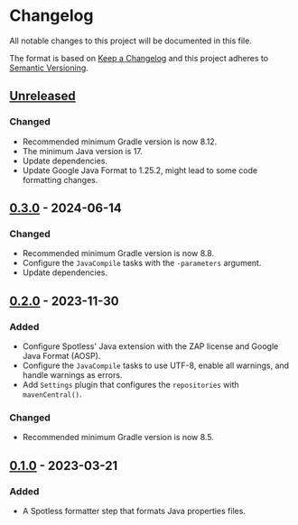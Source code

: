 # Changelog
All notable changes to this project will be documented in this file.

The format is based on [Keep a Changelog](https://keepachangelog.com/en/1.0.0/)
and this project adheres to [Semantic Versioning](https://semver.org/spec/v2.0.0.html).

## [Unreleased]
### Changed
- Recommended minimum Gradle version is now 8.12.
- The minimum Java version is 17.
- Update dependencies.
- Update Google Java Format to 1.25.2, might lead to some code formatting changes.

## [0.3.0] - 2024-06-14
### Changed
- Recommended minimum Gradle version is now 8.8.
- Configure the `JavaCompile` tasks with the `-parameters` argument.
- Update dependencies.

## [0.2.0] - 2023-11-30
### Added
- Configure Spotless' Java extension with the ZAP license and Google Java Format (AOSP).
- Configure the `JavaCompile` tasks to use UTF-8, enable all warnings, and handle warnings as errors.
- Add `Settings` plugin that configures the `repositories` with `mavenCentral()`.

### Changed
- Recommended minimum Gradle version is now 8.5.

## [0.1.0] - 2023-03-21
### Added
- A Spotless formatter step that formats Java properties files.


[Unreleased]: https://github.com/zaproxy/gradle-plugin-common/compare/v0.3.0...HEAD
[0.3.0]: https://github.com/zaproxy/gradle-plugin-common/compare/v0.2.0...v0.3.0
[0.2.0]: https://github.com/zaproxy/gradle-plugin-common/compare/v0.1.0...v0.2.0
[0.1.0]: https://github.com/zaproxy/gradle-plugin-common/compare/ca4e8161eb1ebe85f68cb78de2e26a1cd887732b...v0.1.0
